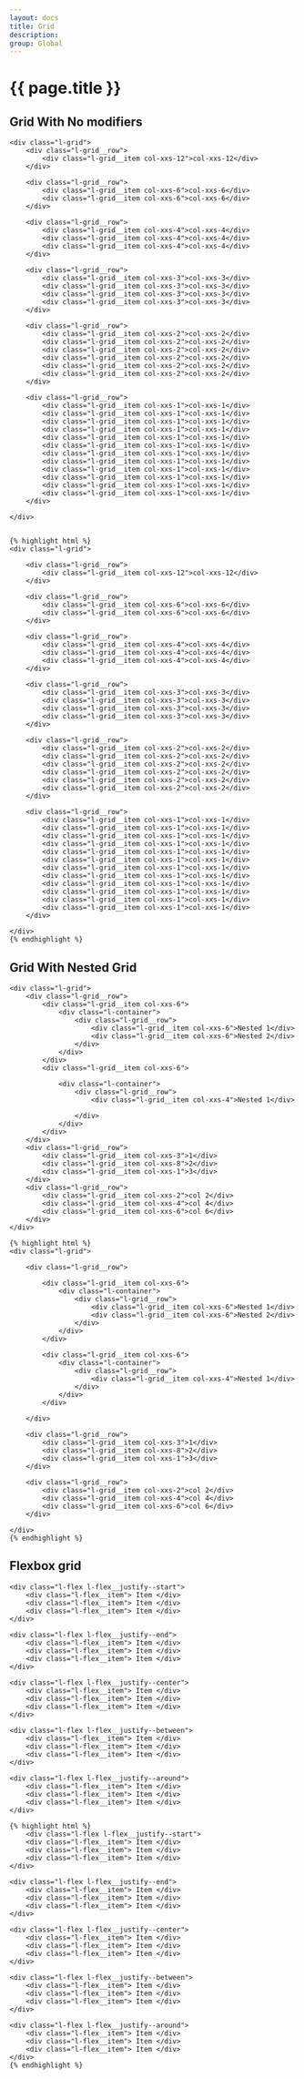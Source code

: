```yaml
---
layout: docs
title: Grid
description: 
group: Global
---
```


# {{ page.title }}

<section id="headings clearfix">
	<h2 class="section__title">Grid With No modifiers</h2>

	<div class="l-grid">
		<div class="l-grid__row">
			<div class="l-grid__item col-xxs-12">col-xxs-12</div>
		</div>

		<div class="l-grid__row">
			<div class="l-grid__item col-xxs-6">col-xxs-6</div>
			<div class="l-grid__item col-xxs-6">col-xxs-6</div>
		</div>

		<div class="l-grid__row">
			<div class="l-grid__item col-xxs-4">col-xxs-4</div>
			<div class="l-grid__item col-xxs-4">col-xxs-4</div>
			<div class="l-grid__item col-xxs-4">col-xxs-4</div>
		</div>

		<div class="l-grid__row">
			<div class="l-grid__item col-xxs-3">col-xxs-3</div>
			<div class="l-grid__item col-xxs-3">col-xxs-3</div>
			<div class="l-grid__item col-xxs-3">col-xxs-3</div>
			<div class="l-grid__item col-xxs-3">col-xxs-3</div>
		</div>

		<div class="l-grid__row">
			<div class="l-grid__item col-xxs-2">col-xxs-2</div>
			<div class="l-grid__item col-xxs-2">col-xxs-2</div>
			<div class="l-grid__item col-xxs-2">col-xxs-2</div>
			<div class="l-grid__item col-xxs-2">col-xxs-2</div>
			<div class="l-grid__item col-xxs-2">col-xxs-2</div>
			<div class="l-grid__item col-xxs-2">col-xxs-2</div>
		</div>

		<div class="l-grid__row">
			<div class="l-grid__item col-xxs-1">col-xxs-1</div>
			<div class="l-grid__item col-xxs-1">col-xxs-1</div>
			<div class="l-grid__item col-xxs-1">col-xxs-1</div>
			<div class="l-grid__item col-xxs-1">col-xxs-1</div>
			<div class="l-grid__item col-xxs-1">col-xxs-1</div>
			<div class="l-grid__item col-xxs-1">col-xxs-1</div>
			<div class="l-grid__item col-xxs-1">col-xxs-1</div>
			<div class="l-grid__item col-xxs-1">col-xxs-1</div>
			<div class="l-grid__item col-xxs-1">col-xxs-1</div>
			<div class="l-grid__item col-xxs-1">col-xxs-1</div>
			<div class="l-grid__item col-xxs-1">col-xxs-1</div>
			<div class="l-grid__item col-xxs-1">col-xxs-1</div>
		</div>

	</div>

	
	{% highlight html %}
	<div class="l-grid">

		<div class="l-grid__row">
			<div class="l-grid__item col-xxs-12">col-xxs-12</div>
		</div>

		<div class="l-grid__row">
			<div class="l-grid__item col-xxs-6">col-xxs-6</div>
			<div class="l-grid__item col-xxs-6">col-xxs-6</div>
		</div>

		<div class="l-grid__row">
			<div class="l-grid__item col-xxs-4">col-xxs-4</div>
			<div class="l-grid__item col-xxs-4">col-xxs-4</div>
			<div class="l-grid__item col-xxs-4">col-xxs-4</div>
		</div>

		<div class="l-grid__row">
			<div class="l-grid__item col-xxs-3">col-xxs-3</div>
			<div class="l-grid__item col-xxs-3">col-xxs-3</div>
			<div class="l-grid__item col-xxs-3">col-xxs-3</div>
			<div class="l-grid__item col-xxs-3">col-xxs-3</div>
		</div>

		<div class="l-grid__row">
			<div class="l-grid__item col-xxs-2">col-xxs-2</div>
			<div class="l-grid__item col-xxs-2">col-xxs-2</div>
			<div class="l-grid__item col-xxs-2">col-xxs-2</div>
			<div class="l-grid__item col-xxs-2">col-xxs-2</div>
			<div class="l-grid__item col-xxs-2">col-xxs-2</div>
			<div class="l-grid__item col-xxs-2">col-xxs-2</div>
		</div>

		<div class="l-grid__row">
			<div class="l-grid__item col-xxs-1">col-xxs-1</div>
			<div class="l-grid__item col-xxs-1">col-xxs-1</div>
			<div class="l-grid__item col-xxs-1">col-xxs-1</div>
			<div class="l-grid__item col-xxs-1">col-xxs-1</div>
			<div class="l-grid__item col-xxs-1">col-xxs-1</div>
			<div class="l-grid__item col-xxs-1">col-xxs-1</div>
			<div class="l-grid__item col-xxs-1">col-xxs-1</div>
			<div class="l-grid__item col-xxs-1">col-xxs-1</div>
			<div class="l-grid__item col-xxs-1">col-xxs-1</div>
			<div class="l-grid__item col-xxs-1">col-xxs-1</div>
			<div class="l-grid__item col-xxs-1">col-xxs-1</div>
			<div class="l-grid__item col-xxs-1">col-xxs-1</div>
		</div>
		
	</div>
	{% endhighlight %}

</section>

<section id="headings clearfix">
	<h2 class="section__title">Grid With Nested Grid</h2>

	<div class="l-grid">
		<div class="l-grid__row">
			<div class="l-grid__item col-xxs-6">
				<div class="l-container">
					<div class="l-grid__row">
						<div class="l-grid__item col-xxs-6">Nested 1</div>
						<div class="l-grid__item col-xxs-6">Nested 2</div>
					</div>
				</div>
			</div>
			<div class="l-grid__item col-xxs-6">

				<div class="l-container">
					<div class="l-grid__row">
						<div class="l-grid__item col-xxs-4">Nested 1</div>

					</div>
				</div>
			</div>
		</div>
		<div class="l-grid__row">
			<div class="l-grid__item col-xxs-3">1</div>
			<div class="l-grid__item col-xxs-8">2</div>
			<div class="l-grid__item col-xxs-1">3</div>
		</div>
		<div class="l-grid__row">
			<div class="l-grid__item col-xxs-2">col 2</div>
			<div class="l-grid__item col-xxs-4">col 4</div>
			<div class="l-grid__item col-xxs-6">col 6</div>
		</div>
	</div>

	{% highlight html %}
	<div class="l-grid">

		<div class="l-grid__row">
	
			<div class="l-grid__item col-xxs-6">
				<div class="l-container">
					<div class="l-grid__row">
						<div class="l-grid__item col-xxs-6">Nested 1</div>
						<div class="l-grid__item col-xxs-6">Nested 2</div>
					</div>
				</div>
			</div>
	
			<div class="l-grid__item col-xxs-6">
				<div class="l-container">
					<div class="l-grid__row">
						<div class="l-grid__item col-xxs-4">Nested 1</div>
					</div>
				</div>
			</div>

		</div>

		<div class="l-grid__row">
			<div class="l-grid__item col-xxs-3">1</div>
			<div class="l-grid__item col-xxs-8">2</div>
			<div class="l-grid__item col-xxs-1">3</div>
		</div>

		<div class="l-grid__row">
			<div class="l-grid__item col-xxs-2">col 2</div>
			<div class="l-grid__item col-xxs-4">col 4</div>
			<div class="l-grid__item col-xxs-6">col 6</div>
		</div>

	</div>
	{% endhighlight %}
</section>
<section id="flexboxgrid">
	<h2 class="section__title">Flexbox grid</h2>

	<div class="l-flex l-flex__justify--start">
		<div class="l-flex__item"> Item </div>
		<div class="l-flex__item"> Item </div>
		<div class="l-flex__item"> Item </div>
	</div>
	
	<div class="l-flex l-flex__justify--end">
		<div class="l-flex__item"> Item </div>
		<div class="l-flex__item"> Item </div>
		<div class="l-flex__item"> Item </div>
	</div>
	
	<div class="l-flex l-flex__justify--center">
		<div class="l-flex__item"> Item </div>
		<div class="l-flex__item"> Item </div>
		<div class="l-flex__item"> Item </div>
	</div>
	
	<div class="l-flex l-flex__justify--between">
		<div class="l-flex__item"> Item </div>
		<div class="l-flex__item"> Item </div>
		<div class="l-flex__item"> Item </div>
	</div>
	
	<div class="l-flex l-flex__justify--around">
		<div class="l-flex__item"> Item </div>
		<div class="l-flex__item"> Item </div>
		<div class="l-flex__item"> Item </div>
	</div>

	{% highlight html %}
		<div class="l-flex l-flex__justify--start">
		<div class="l-flex__item"> Item </div>
		<div class="l-flex__item"> Item </div>
		<div class="l-flex__item"> Item </div>
	</div>
	
	<div class="l-flex l-flex__justify--end">
		<div class="l-flex__item"> Item </div>
		<div class="l-flex__item"> Item </div>
		<div class="l-flex__item"> Item </div>
	</div>
	
	<div class="l-flex l-flex__justify--center">
		<div class="l-flex__item"> Item </div>
		<div class="l-flex__item"> Item </div>
		<div class="l-flex__item"> Item </div>
	</div>
	
	<div class="l-flex l-flex__justify--between">
		<div class="l-flex__item"> Item </div>
		<div class="l-flex__item"> Item </div>
		<div class="l-flex__item"> Item </div>
	</div>
	
	<div class="l-flex l-flex__justify--around">
		<div class="l-flex__item"> Item </div>
		<div class="l-flex__item"> Item </div>
		<div class="l-flex__item"> Item </div>
	</div>
	{% endhighlight %}
</section>
